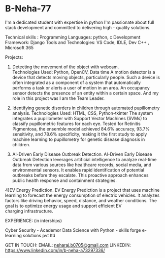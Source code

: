 # B-Neha-77
I'm a dedicated student with expertise in python
I'm passionate about full stack development and committed to delivering high - quality solutions.

Technical skills :
Programming Languages: python, c
Development Framework: Django
Tools and Technologies: VS Code, IDLE, Dev C++ , Microsoft 365

Projects:

1) Detecting the movement of the object with webcam.  
Technologies Used: Python, OpenCV, Data time
 A motion detector is a device that detects moving objects, particularly people. Such a device is often integrated as a component of a system that automatically performs a task or alerts a user of motion in an area. An occupancy sensor detects the presence of an entity within a certain space. And my role in this project was I am the Team Leader.

2) Identifying genetic disorders in children through automated pupillometry analysis.
 Technologies Used: HTML, CSS, Python-tkinter
  The system integrates a pupillometer with Support Vector Machines (SVMs) to classify pupillometric features for each eye. Tested for Retinitis Pigmentosa, the ensemble model achieved 84.6% accuracy, 93.7% sensitivity, and 78.6% specificity, making it the first study to apply machine learning to pupillometry for genetic disease diagnosis in children.

3) AI-Driven Early Disease Outbreak Detection.
 AI-Driven Early Disease Outbreak Detection leverages artificial intelligence to analyze real-time data from various sources like healthcare records, social media, and environmental sensors. It enables rapid identification of potential outbreaks before they escalate. This proactive approach enhances public health response and containment strategies.

4)EV Energy Prediction.
EV Energy Prediction is a project that uses machine learning to forecast the energy consumption of electric vehicles. It analyzes factors like driving behavior, speed, distance, and weather conditions. The goal is to optimize energy usage and support efficient EV charging infrastructure.

EXPERIENCE: (in interships)

Cyber Security - Academor
Data Science with Python - skills forge e-learning solutions pvt ltd

GET IN TOUCH:
EMAIL: neharaj.b0705@gmail.com
LINKEDIN: https://www.linkedin.com/in/b-neha-a73297336/

